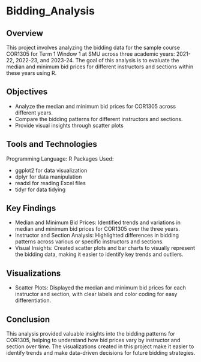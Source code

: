 # Bidding_Analysis
## Overview
This project involves analyzing the bidding data for the sample course COR1305 for Term 1 Window 1 at SMU across three academic years: 2021-22, 2022-23, and 2023-24.
The goal of this analysis is to evaluate the median and minimum bid prices for different instructors and sections within these years using R. 

## Objectives
* Analyze the median and minimum bid prices for COR1305 across different years.
* Compare the bidding patterns for different instructors and sections.
* Provide visual insights through scatter plots 

## Tools and Technologies
Programming Language: R
Packages Used:
* ggplot2 for data visualization
* dplyr for data manipulation
* readxl for reading Excel files
* tidyr for data tidying

## Key Findings
* Median and Minimum Bid Prices: Identified trends and variations in median and minimum bid prices for COR1305 over the three years.
* Instructor and Section Analysis: Highlighted differences in bidding patterns across various or specific instructors and sections.
* Visual Insights: Created scatter plots and bar charts to visually represent the bidding data, making it easier to identify key trends and outliers.


## Visualizations
* Scatter Plots: Displayed the median and minimum bid prices for each instructor and section, with clear labels and color coding for easy differentiation.


## Conclusion
This analysis provided valuable insights into the bidding patterns for COR1305, helping to understand how bid prices vary by instructor and section over time. The visualizations created in this project make it easier to identify trends and make data-driven decisions for future bidding strategies.
